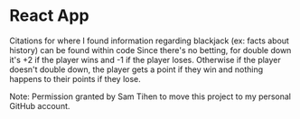 # React App

Citations for where I found information regarding blackjack (ex: facts about history) can be found within code
Since there's no betting, for double down it's +2 if the player wins and -1 if the player loses. Otherwise if the player doesn't double down, the player gets a point if they win and nothing happens to their points if they lose.

Note: Permission granted by Sam Tihen to move this project to my personal GitHub account.
